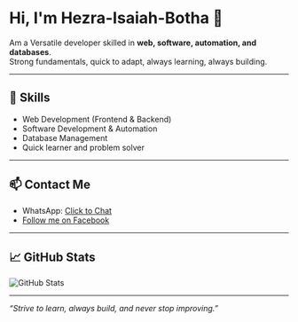 
<!--
**Isaiah-gitcreator/Isaiah-gitcreator** is a ✨ _special_ ✨ repository because its `README.md` (this file) appears on your GitHub profile.

Here are some ideas to get you started:

- 🔭 I’m currently working on ...
- 🌱 I’m currently learning ...
- 👯 I’m looking to collaborate on ...
- 🤔 I’m looking for help with ...
- 💬 Ask me about ...
- 📫 How to reach me: ...
- 😄 Pronouns: ...
- ⚡ Fun fact: ...
-->
# Hi, I'm Hezra-Isaiah-Botha 👋

Am a Versatile developer skilled in **web, software, automation, and databases**.  
Strong fundamentals, quick to adapt, always learning, always building.

---

## 🔧 Skills
- Web Development (Frontend & Backend)
- Software Development & Automation
- Database Management
- Quick learner and problem solver

---

## 📫 Contact Me
- WhatsApp: [Click to Chat](https://wa.me/+260975430928)
- [Follow me on Facebook](https://www.facebook.com/Isaiah_Botha)

---

## 📈 GitHub Stats
![GitHub Stats](https://github-readme-stats.vercel.app/api?username=Isaiah-gitcreator&show_icons=true&theme=radical)

---

*“Strive to learn, always build, and never stop improving.”*
